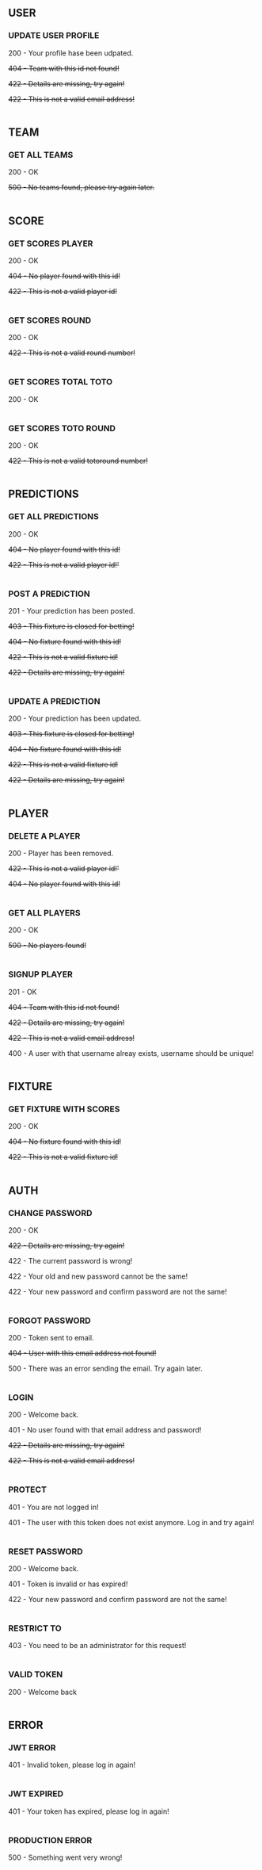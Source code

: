 ## USER

### UPDATE USER PROFILE

200 - Your profile hase been udpated.

~~404 - Team with this id not found!~~

~~422 - Details are missing, try again!~~

~~422 - This is not a valid email address!~~
<br><br>

## TEAM

### GET ALL TEAMS

200 - OK

~~500 - No teams found, please try again later.~~
<br><br>

## SCORE

### GET SCORES PLAYER

200 - OK

~~404 - No player found with this id!~~

~~422 - This is not a valid player id!~~
<br><br>

### GET SCORES ROUND

200 - OK

~~422 - This is not a valid round number!~~
<br><br>

### GET SCORES TOTAL TOTO

200 - OK
<br><br>

### GET SCORES TOTO ROUND

200 - OK

~~422 - This is not a valid totoround number!~~
<br><br>

## PREDICTIONS

### GET ALL PREDICTIONS

200 - OK

~~404 - No player found with this id!~~

~~422 - This is not a valid player id!'~~
<br><br>

### POST A PREDICTION

201 - Your prediction has been posted.

~~403 - This fixture is closed for betting!~~

~~404 - No fixture found with this id!~~

~~422 - This is not a valid fixture id!~~

~~422 - Details are missing, try again!~~
<br><br>

### UPDATE A PREDICTION

200 - Your prediction has been updated.

~~403 - This fixture is closed for betting!~~

~~404 - No fixture found with this id!~~

~~422 - This is not a valid fixture id!~~

~~422 - Details are missing, try again!~~
<br><br>

## PLAYER

### DELETE A PLAYER

200 - Player has been removed.

~~422 - This is not a valid player id!'~~

~~404 - No player found with this id!~~
<br><br>

### GET ALL PLAYERS

200 - OK

~~500 - No players found!~~
<br><br>

### SIGNUP PLAYER

201 - OK

~~404 - Team with this id not found!~~

~~422 - Details are missing, try again!~~

~~422 - This is not a valid email address!~~

400 - A user with that username alreay exists, username should be unique!
<br><br>

## FIXTURE

### GET FIXTURE WITH SCORES

200 - OK

~~404 - No fixture found with this id!~~

~~422 - This is not a valid fixture id!~~
<br><br>

## AUTH

### CHANGE PASSWORD

200 - OK

~~422 - Details are missing, try again!~~

422 - The current password is wrong!

422 - Your old and new password cannot be the same!

422 - Your new password and confirm password are not the same!
<br><br>

### FORGOT PASSWORD

200 - Token sent to email.

~~404 - User with this email address not found!~~

500 - There was an error sending the email. Try again later.
<br><br>

### LOGIN

200 - Welcome back.

401 - No user found with that email address and password!

~~422 - Details are missing, try again!~~

~~422 - This is not a valid email address!~~
<br><br>

### PROTECT

401 - You are not logged in!

401 - The user with this token does not exist anymore. Log in and try again!
<br><br>

### RESET PASSWORD

200 - Welcome back.

401 - Token is invalid or has expired!

422 - Your new password and confirm password are not the same!
<br><br>

### RESTRICT TO

403 - You need to be an administrator for this request!
<br><br>

### VALID TOKEN

200 - Welcome back
<br><br>

## ERROR

### JWT ERROR

401 - Invalid token, please log in again!
<br><br>

### JWT EXPIRED

401 - Your token has expired, please log in again!
<br><br>

### PRODUCTION ERROR

500 - Something went very wrong!
<br><br>
